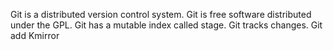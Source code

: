 Git is a distributed version control system.
Git is free software distributed under the GPL.
Git has a mutable index called stage.
Git tracks changes.
Git add Kmirror